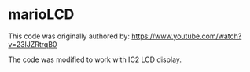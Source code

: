 # marioLCD

This code was originally authored by: https://www.youtube.com/watch?v=23lJZRtrqB0

The code was modified to work with IC2 LCD display. 
